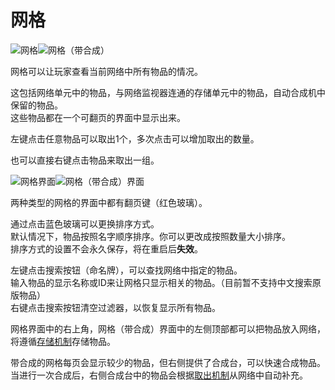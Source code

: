 # 网格

![网格](https://cdn.jsdelivr.net/gh/GuizhanCraft/Networks-Wiki/images/network-grid.png ':size=50%')![网格（带合成）](https://cdn.jsdelivr.net/gh/GuizhanCraft/Networks-Wiki/images/network-crafting-grid.png ':size=50%')

网格可以让玩家查看当前网络中所有物品的情况。

这包括网络单元中的物品，与网络监视器连通的存储单元中的物品，自动合成机中保留的物品。  
这些物品都在一个可翻页的界面中显示出来。

左键点击任意物品可以取出1个，多次点击可以增加取出的数量。

也可以直接右键点击物品来取出一组。

![网格界面](https://cdn.jsdelivr.net/gh/GuizhanCraft/Networks-Wiki/images/network-grid-gui.png ':size=50%')![网格（带合成）界面](https://cdn.jsdelivr.net/gh/GuizhanCraft/Networks-Wiki/images/network-crafting-grid-gui.png ':size=50%')

两种类型的网格的界面中都有翻页键（红色玻璃）。

通过点击蓝色玻璃可以更换排序方式。  
默认情况下，物品按照名字顺序排序。你可以更改成按照数量大小排序。  
排序方式的设置不会永久保存，将在重启后**失效**。

左键点击搜索按钮（命名牌），可以查找网络中指定的物品。  
输入物品的显示名称或ID来让网格只显示相关的物品。（目前暂不支持中文搜索原版物品）  
右键点击搜索按钮清空过滤器，以恢复显示所有物品。

网格界面中的右上角，网格（带合成）界面中的左侧顶部都可以把物品放入网络，将遵循[存储机制](/Network-Mechanism)存储物品。

带合成的网格每页会显示较少的物品，但右侧提供了合成台，可以快速合成物品。  
当进行一次合成后，右侧合成台中的物品会根据[取出机制](/Network-Mechanism)从网络中自动补充。
